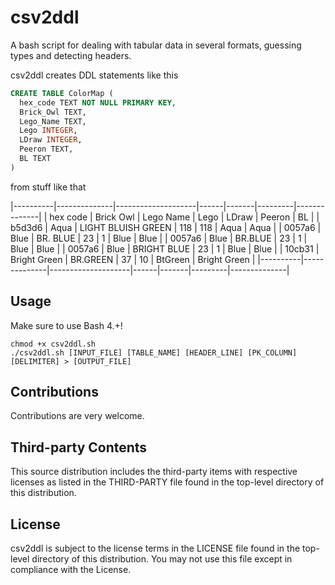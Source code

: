 # csv2ddl

A bash script for dealing with tabular data in several formats, guessing types and detecting headers.

csv2ddl creates DDL statements like this
```sql
CREATE TABLE ColorMap (
  hex_code TEXT NOT NULL PRIMARY KEY,
  Brick_Owl TEXT,
  Lego_Name TEXT,
  Lego INTEGER,
  LDraw INTEGER,
  Peeron TEXT,
  BL TEXT
)
```

from stuff like that

|----------|--------------|--------------------|------|-------|---------|--------------| 
| hex code | Brick Owl    | Lego Name          | Lego | LDraw | Peeron  | BL           | 
| b5d3d6   | Aqua         | LIGHT BLUISH GREEN | 118  | 118   | Aqua    | Aqua         | 
| 0057a6   | Blue         | BR. BLUE           | 23   | 1     | Blue    | Blue         | 
| 0057a6   | Blue         | BR.BLUE            | 23   | 1     | Blue    | Blue         | 
| 0057a6   | Blue         | BRIGHT BLUE        | 23   | 1     | Blue    | Blue         | 
| 10cb31   | Bright Green | BR.GREEN           | 37   | 10    | BtGreen | Bright Green | 
|----------|--------------|--------------------|------|-------|---------|--------------|


## Usage
Make sure to use Bash 4.+!

```{r, engine='bash', count_lines}
chmod +x csv2ddl.sh
./csv2ddl.sh [INPUT_FILE] [TABLE_NAME] [HEADER_LINE] [PK_COLUMN] [DELIMITER] > [OUTPUT_FILE]
```

## Contributions
Contributions are very welcome.

## Third-party Contents
This source distribution includes the third-party items with respective licenses as listed in the THIRD-PARTY file found in the top-level directory of this distribution.

## License
csv2ddl is subject to the license terms in the LICENSE file found in the top-level directory of this distribution. 
You may not use this file except in compliance with the License.

